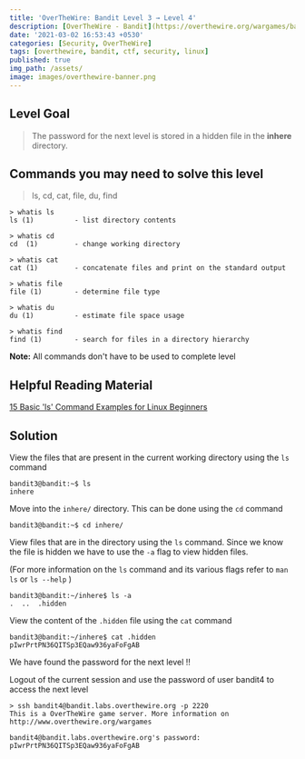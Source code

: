 ```yaml
---
title: 'OverTheWire: Bandit Level 3 → Level 4'
description: [OverTheWire - Bandit](https://overthewire.org/wargames/bandit/bandit4.html)'
date: '2021-03-02 16:53:43 +0530'
categories: [Security, OverTheWire]
tags: [overthewire, bandit, ctf, security, linux]
published: true
img_path: /assets/
image: images/overthewire-banner.png
---
```


## Level Goal

> The password for the next level is stored in a hidden file in the **inhere** directory.

## Commands you may need to solve this level

> ls, cd, cat, file, du, find

```
> whatis ls                                                                           
ls (1)          - list directory contents  

> whatis cd  
cd  (1)         - change working directory  

> whatis cat                                                                                                       
cat (1)         - concatenate files and print on the standard output  

> whatis file  
file (1)        - determine file type  

> whatis du    
du (1)          - estimate file space usage  

> whatis find  
find (1)        - search for files in a directory hierarchy
```

**Note:** All commands don't have to be used to complete level

## Helpful Reading Material

[15 Basic 'ls' Command Examples for Linux Beginners](https://www.tecmint.com/15-basic-ls-command-examples-in-linux/)

## Solution

View the files that are present in the current working directory using the `ls` command

```
bandit3@bandit:~$ ls  
inhere
```

Move into the `inhere/` directory. This can be done using the `cd` command

```
bandit3@bandit:~$ cd inhere/
```

View files that are in the directory using the `ls` command. Since we know the file is hidden we have to use the `-a` flag to view hidden files.

(For more information on the `ls` command and its various flags refer to `man ls` or `ls --help` )

```
bandit3@bandit:~/inhere$ ls -a  
.  ..  .hidden
```

View the content of the `.hidden` file using the `cat` command

```
bandit3@bandit:~/inhere$ cat .hidden  
pIwrPrtPN36QITSp3EQaw936yaFoFgAB
```

We have found the password for the next level !!

Logout of the current session and use the password of user bandit4 to access the next level

```
> ssh bandit4@bandit.labs.overthewire.org -p 2220  
This is a OverTheWire game server. More information on http://www.overthewire.org/wargames

bandit4@bandit.labs.overthewire.org's password: pIwrPrtPN36QITSp3EQaw936yaFoFgAB
```